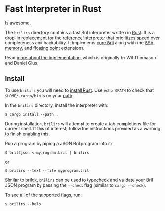 Fast Interpreter in Rust
========================

Is awesome.

The `brilirs` directory contains a fast Bril interpreter written in [Rust][].
It is a drop-in replacement for the [reference interpreter](interp.md) that prioritizes speed over completeness and hackability.
It implements [core Bril](../lang/core.md) along with the [SSA][], [memory][], and [floating point][float] extensions.

Read [more about the implementation][blog], which is originally by Wil Thomason and Daniel Glus.

Install
-------

To use `brilirs` you will need to [install Rust](https://www.rust-lang.org/tools/install). Use `echo $PATH` to check that `$HOME/.cargo/bin` is on your [path](https://unix.stackexchange.com/a/26059/61192).

In the `brilirs` directory, install the interpreter with:

    $ cargo install --path .

During installation, `brilirs` will attempt to create a tab completions file for current shell. If this of interest, follow the instructions provided as a warning to finish enabling this.

Run a program by piping a JSON Bril program into it:

    $ bril2json < myprogram.bril | brilirs

or

    $ brilirs --text --file myprogram.bril

Similar to [brilck](brilck.md), `brilirs` can be used to typecheck and validate your Bril JSON program by passing the `--check` flag (similar to `cargo --check`).

To see all of the supported flags, run:

    $ brilirs --help

[rust]: https://www.rust-lang.org
[ssa]: ../lang/ssa.md
[memory]: ../lang/memory.md
[float]: ../lang/float.md
[blog]: https://www.cs.cornell.edu/courses/cs6120/2019fa/blog/faster-interpreter/
